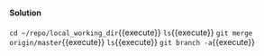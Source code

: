 #### Solution

`cd ~/repo/local_working_dir`{{execute}}
`ls`{{execute}}
`git merge origin/master`{{execute}}
`ls`{{execute}}
`git branch -a`{{execute}}
